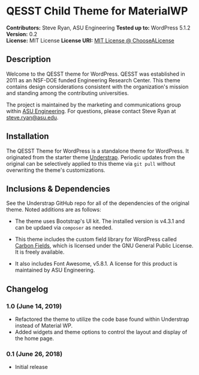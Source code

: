 # QESST Child Theme for MaterialWP

**Contributors:** Steve Ryan, ASU Engineering
**Tested up to:** WordPress 5.1.2  
**Version:** 0.2  
**License:** MIT License
**License URI:** [MIT License @ ChooseALicense](https://choosealicense.com/licenses/mit/)

## Description

Welcome to the QESST theme for WordPress. QESST was established in 2011 as an NSF-DOE funded Engineering Research Center. This theme contains design considerations consistent with the organization's mission and standing among the contributing universities.

The project is maintained by the marketing and communications group within [ASU Engineering](https://comm.engineering.asu.edu). For questions, please contact Steve Ryan at steve.ryan@asu.edu.

## Installation

The QESST Theme for WordPress is a standalone theme for WordPress. It originated from the starter theme [Understrap](https://github.com/understrap/understrap). Periodic updates from the original can be selectively applied to this theme via `git pull` without overwriting the theme's customizations. 

## Inclusions & Dependencies

See the Understrap GitHub repo for all of the dependencies of the original theme. Noted additions are as follows:

- The theme uses Bootstrap's UI kit. The installed version is v4.3.1 and can be updaed via `composer` as needed.

- This theme includes the custom field library for WordPress called [Carbon Fields](https://carbonfields.net), which is licensed under the GNU General Public License. It is freely available.

- It also includes Font Awesome, v5.8.1. A license for this product is maintained by ASU Engineering.

## Changelog

### 1.0 (June 14, 2019)

- Refactored the theme to utilize the code base found within Understrap instead of Material WP.
- Added widgets and theme options to control the layout and display of the home page.

### 0.1 (June 26, 2018)

- Initial release

